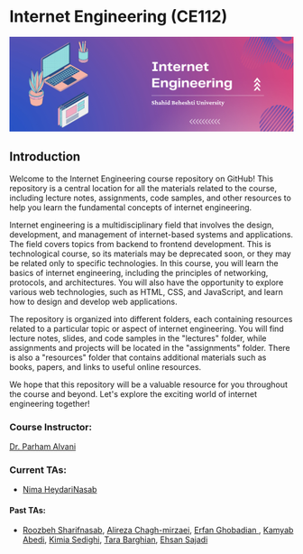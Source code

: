 # Internet Engineering (CE112)


<div align='center'>
      <img src='Banner/Banner.png'/>
</div>


## Introduction

Welcome to the Internet Engineering course repository on GitHub! This repository is a central location for all the materials related to the course, including lecture notes, assignments, code samples, and other resources to help you learn the fundamental concepts of internet engineering.

Internet engineering is a multidisciplinary field that involves the design, development, and management of internet-based systems and applications. The field covers topics from backend to frontend development. This is technological course, so its materials may be deprecated soon, or they may be related only to specific technologies. In this course, you will learn the basics of internet engineering, including the principles of networking, protocols, and architectures. You will also have the opportunity to explore various web technologies, such as HTML, CSS, and JavaScript, and learn how to design and develop web applications.

The repository is organized into different folders, each containing resources related to a particular topic or aspect of internet engineering. You will find lecture notes, slides, and code samples in the "lectures" folder, while assignments and projects will be located in the "assignments" folder. There is also a "resources" folder that contains additional materials such as books, papers, and links to useful online resources.

We hope that this repository will be a valuable resource for you throughout the course and beyond. Let's explore the exciting world of internet engineering together!

### Course Instructor:
[Dr. Parham Alvani](https://github.com/1995parham)

### Current TAs: 

- [Nima HeydariNasab](https://github.com/nimah79)

#### Past TAs:
* [Roozbeh Sharifnasab](https://github.com/rsharifnasab), [Alireza Chagh-mirzaei](https://github.com/achm25), [Erfan Ghobadian ](https://github.com/erfanghobadian), [Kamyab Abedi](https://github.com/KamyabAbedi), [Kimia Sedighi](https://github.com/kimiasedighi), [Tara Barghian](https://github.com/taraBarghian), [Ehsan Sajadi](https://github.com/ehsansajadi)
 



